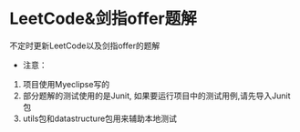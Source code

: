 # LeetCode&剑指offer题解
不定时更新LeetCode以及剑指offer的题解
- 注意：
1. 项目使用Myeclipse写的
2. 部分题解的测试使用的是Junit, 如果要运行项目中的测试用例,请先导入Junit包
3. utils包和datastructure包用来辅助本地测试
